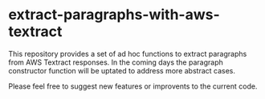 # extract-paragraphs-with-aws-textract
This repository provides a set of ad hoc functions to extract paragraphs from AWS Textract responses. In the coming days the paragraph constructor function will be uptated to address more abstract cases.

Please feel free to suggest new features or improvents to the current code.

